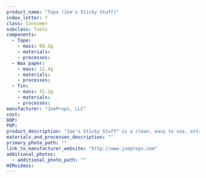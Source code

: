 ```yaml
---
product_name: "Tape (Joe's Sticky Stuff)"
index_letter: T
class: Consumer
subclass: Tools
components:
  - Tape:
    - mass: 68.2g
    - materials:
    - processes:
  - Wax paper:
    - mass: 11.4g
    - materials:
    - processes:
  - Tin:
    - mass: 51.2g
    - materials:
    - processes:
manufacturer: "JoeProps, LLC"
cost: 
DOP: 
POP: 
product_description: "Joe's Sticky Stuff™ is a clean, easy to use, extremely aggressive double-sided adhesive tape. This roll of tape is non-hardening and permanently flexible. Try it on signs, posters, plaques, and trim. It can be used to secure items on shelves, countertops and tables. Use Joe's Sticky Stuff™ anywhere you would use a double-sided tape. Use it for arts and crafts, hobby projects, quick fixes or anywhere an aggressive double-sided adhesive tape is desired. Keep Joe's Sticky Stuff™ in our handy tin to prevent it from unspooling."
materials_and_processes_description: ""
primary_photo_path: ""
link_to_manufacturer_website: "http://www.joeprops.com"
additional_photos:
  - additional_photo_path: ""
HIMvideos:
---
```

